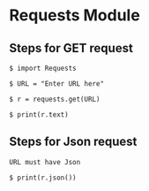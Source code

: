# Requests Module

## Steps for GET request

```
$ import Requests

$ URL = "Enter URL here"

$ r = requests.get(URL)

$ print(r.text)
```

## Steps for Json request

```
URL must have Json

$ print(r.json())
```
